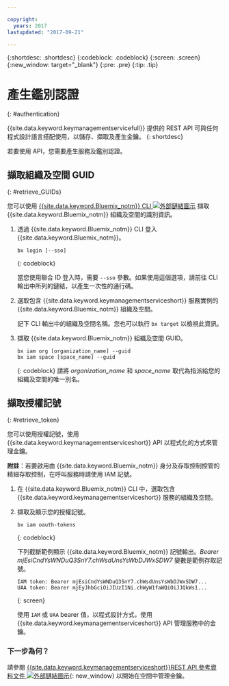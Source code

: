 ```yaml
---

copyright:
  years: 2017
lastupdated: "2017-09-21"

---
```


{:shortdesc: .shortdesc}
{:codeblock: .codeblock}
{:screen: .screen}
{:new_window: target="_blank"}
{:pre: .pre}
{:tip: .tip}

# 產生鑑別認證
{: #authentication}

{{site.data.keyword.keymanagementservicefull}} 提供的 REST API 可與任何程式設計語言搭配使用，以儲存、擷取及產生金鑰。
{: shortdesc}

若要使用 API，您需要產生服務及鑑別認證。

## 擷取組織及空間 GUID
{: #retrieve_GUIDs}

您可以使用 [{{site.data.keyword.Bluemix_notm}} CLI ![外部鏈結圖示](../../icons/launch-glyph.svg "外部鏈結圖示")](https://console.bluemix.net/docs/cli/reference/bluemix_cli/index.html#getting-started) 擷取 {{site.data.keyword.Bluemix_notm}} 組織及空間的識別資訊。

1. 透過 {{site.data.keyword.Bluemix_notm}} CLI 登入 {{site.data.keyword.Bluemix_notm}}。

    ```
    bx login [--sso]
    ```
    {: codeblock}

    當您使用聯合 ID 登入時，需要 `--sso` 參數。如果使用這個選項，請前往 CLI 輸出中所列的鏈結，以產生一次性的通行碼。

2. 選取包含 {{site.data.keyword.keymanagementserviceshort}} 服務實例的 {{site.data.keyword.Bluemix_notm}} 組織及空間。

    記下 CLI 輸出中的組織及空間名稱。您也可以執行 `bx target` 以檢視此資訊。

3. 擷取 {{site.data.keyword.Bluemix_notm}} 組織及空間 GUID。

    ```
    bx iam org [organization_name] --guid
    bx iam space [space_name] --guid
    ```
    {: codeblock}
    請將 _organization_name_ 和 _space_name_ 取代為指派給您的組織及空間的唯一別名。

## 擷取授權記號
{: #retrieve_token}

您可以使用授權記號，使用 {{site.data.keyword.keymanagementserviceshort}} API 以程式化的方式來管理金鑰。

**附註**：若要啟用由 {{site.data.keyword.Bluemix_notm}} 身分及存取控制控管的精細存取控制，在呼叫服務時請使用 IAM 記號。

1. 在 {{site.data.keyword.Bluemix_notm}} CLI 中，選取包含 {{site.data.keyword.keymanagementserviceshort}} 服務的組織及空間。

2. 擷取及顯示您的授權記號。

    ```
    bx iam oauth-tokens
    ```
    {: codeblock}

    下列截斷範例顯示 {{site.data.keyword.Bluemix_notm}} 記號輸出。_Bearer mjEsiCndYsWNDuQ3SnY7.chWsdUnsYsWbDJWxSDW7_ 變數是範例存取記號。

    ```
    IAM token: Bearer mjEsiCndYsWNDuQ3SnY7.chWsdUnsYsWbDJWxSDW7...
    UAA token: Bearer mjEyJhbGciOiJIUzI1Ni.chWyW1faWQiOiJJQkWs1...
    ```
    {: screen}

    使用 `IAM` 或 `UAA` bearer 值，以程式設計方式，使用 {{site.data.keyword.keymanagementserviceshort}} API 管理服務中的金鑰。

### 下一步為何？

請參閱 [{{site.data.keyword.keymanagementserviceshort}}REST API 參考資料文件 ![外部鏈結圖示](../../icons/launch-glyph.svg "外部鏈結圖示")](https://console.ng.bluemix.net/apidocs/639){: new_window} 以開始在空間中管理金鑰。
